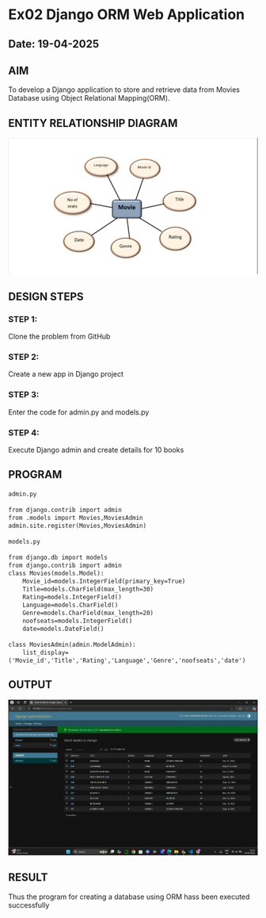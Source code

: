 # Ex02 Django ORM Web Application
## Date: 19-04-2025

## AIM
To develop a Django application to store and retrieve data from Movies Database using Object Relational Mapping(ORM).

## ENTITY RELATIONSHIP DIAGRAM

![alt text](<Screenshot 2025-04-19 211055.png>)



## DESIGN STEPS

### STEP 1:
Clone the problem from GitHub

### STEP 2:
Create a new app in Django project

### STEP 3:
Enter the code for admin.py and models.py

### STEP 4:
Execute Django admin and create details for 10 books

## PROGRAM
```
admin.py

from django.contrib import admin
from .models import Movies,MoviesAdmin
admin.site.register(Movies,MoviesAdmin)

models.py

from django.db import models
from django.contrib import admin
class Movies(models.Model):
    Movie_id=models.IntegerField(primary_key=True)
    Title=models.CharField(max_length=30)
    Rating=models.IntegerField()
    Language=models.CharField()
    Genre=models.CharField(max_length=20)
    noofseats=models.IntegerField()
    date=models.DateField()

class MoviesAdmin(admin.ModelAdmin):
    list_display=('Movie_id','Title','Rating','Language','Genre','noofseats','date')

```


## OUTPUT
![alt text](<Screenshot 2025-04-19 210112.png>)



## RESULT
Thus the program for creating a database using ORM hass been executed successfully
